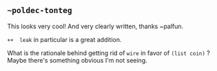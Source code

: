 ## `~poldec-tonteg`
This looks very cool! And very clearly written, thanks ~palfun.

`++  leak` in particular is a great addition.

What is the rationale behind getting rid of `wire` in favor of `(list coin)` ? Maybe there's something 
obvious I'm not seeing.